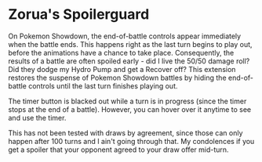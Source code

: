 # Zorua's Spoilerguard

On Pokemon Showdown, the end-of-battle controls appear immediately when the battle ends. This happens right as the last turn begins to play out, before the animations have a chance to take place. Consequently, the results of a battle are often spoiled early - did I live the 50/50 damage roll? Did they dodge my Hydro Pump and get a Recover off? This extension restores the suspense of Pokemon Showdown battles by hiding the end-of-battle controls until the last turn finishes playing out.

The timer button is blacked out while a turn is in progress (since the timer stops at the end of a battle). However, you can hover over it anytime to see and use the timer.

This has not been tested with draws by agreement, since those can only happen after 100 turns and I ain't going through that. My condolences if you get a spoiler that your opponent agreed to your draw offer mid-turn.
